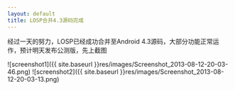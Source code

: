 ```yaml
---
layout: default
title: LOSP合并4.3源码完成
---
```

经过一天的努力，LOSP已经成功合并至Android 4.3源码，大部分功能正常运作，预计明天发布公测版，先上截图
<!--more-->
![screenshot1]({{ site.baseurl }}res/images/Screenshot_2013-08-12-20-03-46.png)
![screenshot2]({{ site.baseurl }}res/images/Screenshot_2013-08-12-20-03-13.png)

